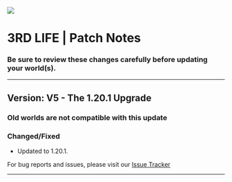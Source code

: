 [![](https://www.bisecthosting.com/images/CF/3rd_Life/BH_3L_PromoCard.png)](https://bisecthosting.com/AMPZ)

# 3RD LIFE | Patch Notes
### Be sure to review these changes carefully before updating your world(s).

---

## Version: V5 - The 1.20.1 Upgrade

### Old worlds are not compatible with this update


### Changed/Fixed 
- Updated to 1.20.1.

For bug reports and issues, please visit our [Issue Tracker](https://github.com/AMPZNetwork/3RD-LIFE)

---
